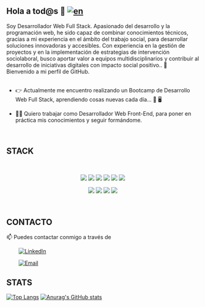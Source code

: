 ## Hola a tod@s 👋  [![en](https://img.shields.io/badge/lang-en-red.svg)](https://github.com/educarmas/educarmas/blob/main/readme.en.md)

Soy Desarrollador Web Full Stack. Apasionado del desarrollo y la programación web, he sido capaz de combinar
conocimientos técnicos, gracias a mi experiencia en el ámbito del trabajo
social, para desarrollar soluciones innovadoras y accesibles. Con experiencia
en la gestión de proyectos y en la implementación de estrategias de
intervención sociolaboral, busco aportar valor a equipos multidisciplinarios y
contribuir al desarrollo de iniciativas digitales con impacto social positivo.. :rocket:   
Bienvenido a mi perfil de GitHub. 
<br><br>
  
- 👉 Actualmente me encuentro realizando un Bootcamp de Desarrollo Web Full Stack, aprendiendo cosas nuevas cada día... 📖 🖥️ 

- 👨‍💻 Quiero trabajar como Desarrollador Web Front-End, para poner en práctica mis conocimientos y seguir formándome.

<br>  
     
 <div align="center">
  

</div>



## STACK
 <br>
<p align="center">
 <img src= "https://img.shields.io/badge/html5-%23E34F26.svg?style=for-the-badge&logo=html5&logoColor=white"></img>
 <img src= "https://img.shields.io/badge/CSS3-1572B6?style=for-the-badge&logo=css3&logoColor=white"></img>
 <img src= "https://img.shields.io/badge/javascript-%23323330.svg?style=for-the-badge&logo=javascript&logoColor=%23F7DF1E"></img>
 <img src= "https://img.shields.io/badge/-REACT-blue?style=for-the-badge&logo=react&logoColor=white"></img>
 <img src= "https://img.shields.io/badge/PHP-777BB4?style=for-the-badge&logo=php&logoColor=white"></img>
 <img src= "https://img.shields.io/badge/-BOOTSTRAP-blueviolet?style=for-the-badge&logo=bootstrap&logoColor=white"></img>
 </p>
 
 <p align="center">
 <img src= "https://img.shields.io/badge/-LARAVEL-red?style=for-the-badge&logo=laravel&logoColor=white"></img>
 <img src= "https://img.shields.io/badge/-SCRUM-orange?style=for-the-badge"></img>
 <img src= "https://img.shields.io/badge/-FIGMA-9CF?style=for-the-badge&logo=figma&logoColor=white"></img>
 <img src= "https://img.shields.io/badge/-GITHUB-lightgrey?style=for-the-badge&logo=github&logoColor=black"></img>
 </p>

  <br>

 ## CONTACTO
 
 📫 Puedes contactar conmigo a través de

  &emsp;&emsp; <a href="https://www.linkedin.com/in/educarmas5" target="_blank"><img alt="LinkedIn" src="https://img.shields.io/badge/linkedin-%230077B5.svg?&style=for-the-badge&logo=linkedin&logoColor=white" /></a> 
 
  &emsp;&emsp; <a href="mailto:edcarrasmar@gmail.com" target="_blank"><img alt="Email" src="https://img.shields.io/badge/-EMAIL-red?&style=for-the-badge&logo=mail.ru&logoColor=white" /></a>
 


## STATS
<p align="center">
  
[![Top Langs](https://github-readme-stats.vercel.app/api/top-langs/?username=educarmas&layout=donut)](https://github.com/anuraghazra/github-readme-stats)
[![Anurag's GitHub stats](https://github-readme-stats.vercel.app/api?username=educarmas&show_icons=true&theme=solarized-light)](https://github.com/educarmas/github-readme-stats)
  
</p>
